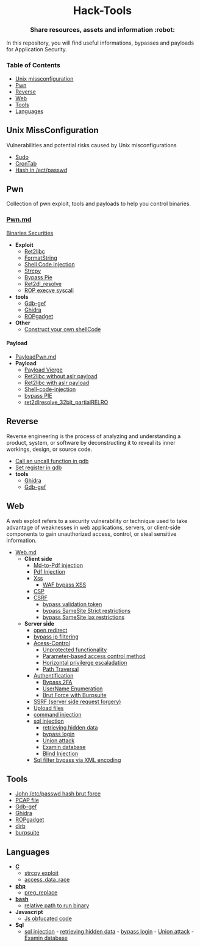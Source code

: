 <h1 align="center">Hack-Tools</h1>

<h3 align="center">
  Share resources, assets and information :robot:
</h3>

In this repository, you will find useful informations, bypasses and payloads for Application Security.

### Table of Contents

- [Unix missconfiguration](#Unix-missconfiguration)
- [Pwn](#pwn)
- [Reverse](#reverse)
- [Web](#web)
- [Tools](#tools)
- [Languages](#languages)

## Unix MissConfiguration

Vulnerabilities and potential risks caused by Unix misconfigurations

- [Sudo](missConfig/sudo.md)
- [CronTab](missConfig/crontab.md)
- [Hash in /ect/passwd](/tools/john.md)

## Pwn

Collection of pwn exploit, tools and payloads to help you control binaries.

### [Pwn.md](/pwn/pwn.md)

[Binaries Securities](/pwn/security-of-binaries.md)

- **Exploit**
  - [Ret2libc](pwn/ret2libc.md)
  - [FormatString](pwn/format-string.md)
  - [Shell Code Injection](pwn/shell-code-injection.md)
  - [Strcpy](/language/c/strcpy.md)
  - [Bypass Pie](/pwn/bypassPie.md)
  - [Ret2dl_resolve](/pwn/ret2dlresolve.md)
  - [ROP execve syscall](/pwn/rop-execve-syscall.md)
- **tools**
  - [Gdb-gef](tools/gdb/gdb-gef.md)
  - [Ghidra](tools/ghidra.md)
  - [ROPgadget](/tools/RopGadget.md)
- **Other**
  - [Construct your own shellCode](/pwn/construct_shellcode.md)

#### Payload

- [PayloadPwn.md](pwn/payload.md)
- **Payload**
  - [Payload Vierge](pwn/payload/payload.py)
  - [Ret2libc without aslr payload](/pwn/payload/payload_ret2libc.py)
  - [Ret2libc with aslr payload](pwn/payload/payload_ret2libc_aslr.py)
  - [Shell-code-injection](/pwn/payload/payload-shell-code-injection.py)
  - [bypass PIE](/pwn/payload/payload_bypassPIE.py)
  - [ret2dlresolve_32bit_partialRELRO](/pwn/payload/payload_ret2dlresolve_32bit_partialRELRO.py)

## Reverse

Reverse engineering is the process of analyzing and understanding a product, system, or software by deconstructing it to reveal its inner workings, design, or source code.

- [Call an uncall function in gdb](/tools/gdb/gdb-call-func.md)
- [Set register in gdb](/tools/gdb/gdb-set-register.md)
- **tools**
  - [Ghidra](tools/ghidra.md)
  - [Gdb-gef](tools/gdb/gdb-gef.md)

## Web

A web exploit refers to a security vulnerability or technique used to take advantage of weaknesses in web applications, servers, or client-side components to gain unauthorized access, control, or steal sensitive information.

- [Web.md](/web/web.md)
  - **Client side**
    - [Md-to-Pdf injection](/web/md-to-pdf-injection.md)
    - [Pdf Injection](/web/pdf-injection.md)
    - [Xss](/web/xss.md)
      - [WAF bypass XSS](/web/WAF-bypass.md)
    - [CSP](/web/csp.md)
    - [CSRF](/web/csrf.md)
      - [bypass validation token](/web/csrf.md#bypassing-csrf-token-validation)
      - [bypass SameSite Strict restrictions](/web/bypass-Samesite-strict.md)
      - [bypass SameSite lax restrictions](/web/bypass-Samesite-lax.md)
  - **Server side**
    - [open redirect](/web/open-Redirect.md)
    - [bypass ip filtering](/web/bypasse-ip-filtering.md)
    - [Acess-Control](/web/access-control.md)
      - [Unprotected functionality](/web/access-control.md#unprotected-functionality)
      - [Parameter-based access control method](/web/access-control.md#parameter-based-access-control-method)
      - [Horizontal privilerge escaladation](/web/access-control.md#horizontal-privilerge-escaladation)
      - [Path Traversal](/web/path-traversal.md)
    - [Authentification](/web/authentification.md)
      - [Bypass 2FA](/web/authentification.md#bypass-2fa-two-factor-authentification)
      - [UserName Enumeration](/web/authentification.md#username-enumeration)
      - [Brut Force with Burpsuite](/tools/burpsuite/brutforce.md)
    - [SSRF (server side request forgery)](/web/ssrf.md)
    - [Upload files](/web/upload-files.md)
    - [command injection](/web/command-injection.md)
    - [sql injection](/language/sql/README.md)
      - [retrieving hidden data](/language/sql/retrieving-hidden-data.md)
      - [bypass login](/language/sql/bypass-login.md)
      - [Union attack](/language/sql/union-injection.md)
      - [Examin database](/language/sql/examin-database.md)
      - [Blind Injection](/language/sql/blind-injection.md)
    - [Sql filter bypass via XML encoding](/web/bypass-filter-with-XML-encode.md)

## Tools

- [John /etc/passwd hash brut force](tools/john.md)
- [PCAP file](tools/pcap.md)
- [Gdb-gef](tools/gdb/gdb-gef.md)
- [Ghidra](tools/ghidra.md)
- [ROPgadget](tools/RopGadget.md)
- [dirb](/tools/dirb.md)
- [burpsuite](/tools/burpsuite/README.md)

## Languages

- [**C**](language/c/c.md)
  - [strcpy exploit](/language/c/strcpy.md)
  - [access_data_race](/language/c/access_data_race.md)
- [**php**](language/php/php.md)
  - [preg_replace](/language/php/preg_replace.md)
- [**bash**](/language/bash/bash.md)
  - [relative path to run binary](/language/bash/relative_path_binary.md)
- **Javascript**
  - [Js obfucated code](/language/java-script/js-obfuscation.md)
- **Sql**
  - [sql injection](/language/sql/README.md)
		- [retrieving hidden data](/language/sql/retrieving-hidden-data.md)
		- [bypass login](/language/sql/bypass-login.md)
		- [Union attack](/language/sql/union-injection.md)
		- [Examin database](/language/sql/examin-database.md)